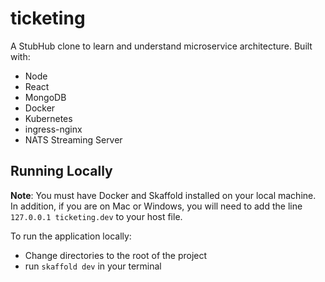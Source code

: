 # ticketing

A StubHub clone to learn and understand microservice architecture. Built with:
* Node
* React
* MongoDB
* Docker
* Kubernetes
* ingress-nginx
* NATS Streaming Server

## Running Locally
**Note**: You must have Docker and Skaffold installed on your local machine. In addition, if you are on Mac or Windows, you will need to add the line `127.0.0.1 ticketing.dev` to your host file.

To run the application locally:
* Change directories to the root of the project
* run `skaffold dev` in your terminal